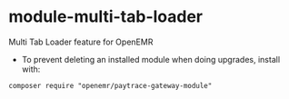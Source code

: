 # module-multi-tab-loader
Multi Tab Loader feature for OpenEMR
- To prevent deleting an installed module when doing upgrades, install with:

`composer require "openemr/paytrace-gateway-module"`
